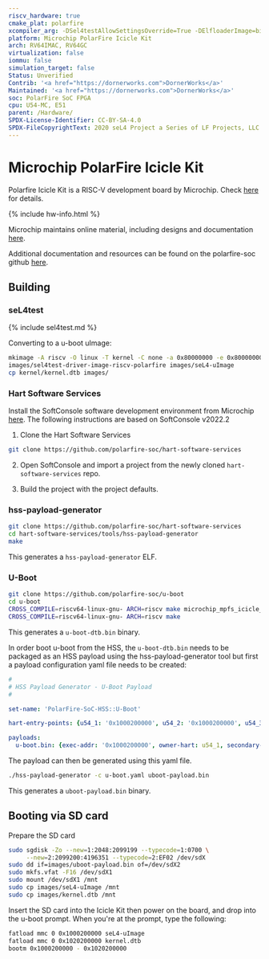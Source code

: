 ```yaml
---
riscv_hardware: true
cmake_plat: polarfire
xcompiler_arg: -DSel4testAllowSettingsOverride=True -DElfloaderImage=binary -DKernelVerificationBuild=OFF
platform: Microchip PolarFire Icicle Kit
arch: RV64IMAC, RV64GC
virtualization: false
iommu: false
simulation_target: false
Status: Unverified
Contrib: '<a href="https://dornerworks.com">DornerWorks</a>'
Maintained: '<a href="https://dornerworks.com">DornerWorks</a>'
soc: PolarFire SoC FPGA
cpu: U54-MC, E51
parent: /Hardware/
SPDX-License-Identifier: CC-BY-SA-4.0
SPDX-FileCopyrightText: 2020 seL4 Project a Series of LF Projects, LLC.
---
```


# Microchip PolarFire Icicle Kit

Polarfire Icicle Kit is a RISC-V development board by Microchip. Check
[here](https://www.microchip.com/en-us/development-tool/MPFS-ICICLE-KIT-ES) for details.

{% include hw-info.html %}

Microchip maintains online material, including designs and documentation
[here](https://www.microchip.com/en-us/products/fpgas-and-plds/system-on-chip-fpgas/polarfire-soc-fpgas#documentation).

Additional documentation and resources can be found on the polarfire-soc github
[here](https://github.com/polarfire-soc/).

## Building
### seL4test

{% include sel4test.md %}

Converting to a u-boot uImage:
```bash
mkimage -A riscv -O linux -T kernel -C none -a 0x80000000 -e 0x80000000 -n sel4test -d \
images/sel4test-driver-image-riscv-polarfire images/seL4-uImage
cp kernel/kernel.dtb images/
```

### Hart Software Services

Install the SoftConsole software development environment from Microchip
[here](https://www.microchip.com/en-us/products/fpgas-and-plds/fpga-and-soc-design-tools/soc-fpga/softconsole).
The following instructions are based on SoftConsole v2022.2

1. Clone the Hart Software Services
```bash
git clone https://github.com/polarfire-soc/hart-software-services
```

2. Open SoftConsole and import a project from the newly cloned `hart-software-services` repo.

3. Build the project with the project defaults.

### hss-payload-generator
```bash
git clone https://github.com/polarfire-soc/hart-software-services
cd hart-software-services/tools/hss-payload-generator
make
```

This generates a `hss-payload-generator` ELF.

### U-Boot
```bash
git clone https://github.com/polarfire-soc/u-boot
cd u-boot
CROSS_COMPILE=riscv64-linux-gnu- ARCH=riscv make microchip_mpfs_icicle_defconfig
CROSS_COMPILE=riscv64-linux-gnu- ARCH=riscv make
```

This generates a `u-boot-dtb.bin` binary.

In order boot u-boot from the HSS, the `u-boot-dtb.bin` needs to be packaged as an HSS payload using
the hss-payload-generator tool but first a payload configuration yaml file needs to be created:

```yaml
#
# HSS Payload Generator - U-Boot Payload
#

set-name: 'PolarFire-SoC-HSS::U-Boot'

hart-entry-points: {u54_1: '0x1000200000', u54_2: '0x1000200000', u54_3: '0x1000200000', u54_4: '0x1000200000'}

payloads:
  u-boot.bin: {exec-addr: '0x1000200000', owner-hart: u54_1, secondary-hart: u54_2, secondary-hart: u54_3, secondary-hart: u54_4, priv-mode: prv_s }

```

The payload can then be generated using this yaml file.
```bash
./hss-payload-generator -c u-boot.yaml uboot-payload.bin
```

This generates a `uboot-payload.bin` binary.

## Booting via SD card

Prepare the SD card
```sh
sudo sgdisk -Zo --new=1:2048:2099199 --typecode=1:0700 \
     --new=2:2099200:4196351 --typecode=2:EF02 /dev/sdX
sudo dd if=images/uboot-payload.bin of=/dev/sdX2
sudo mkfs.vfat -F16 /dev/sdX1
sudo mount /dev/sdX1 /mnt
sudo cp images/seL4-uImage /mnt
sudo cp images/kernel.dtb /mnt
```

Insert the SD card into the Icicle Kit then power on the board, and drop into the u-boot
prompt. When you're at the prompt, type the following:
```bash
fatload mmc 0 0x1000200000 seL4-uImage
fatload mmc 0 0x1020200000 kernel.dtb
bootm 0x1000200000 - 0x1020200000
```
